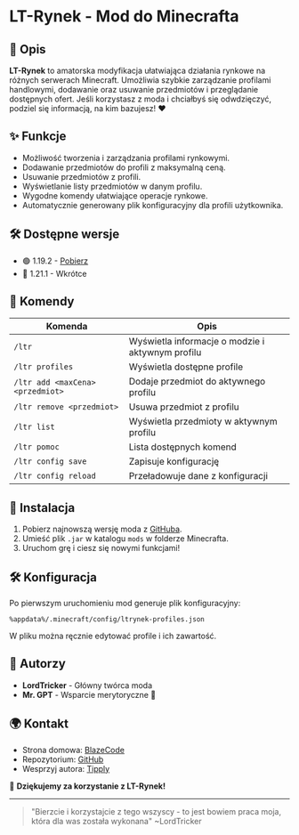 # LT-Rynek - Mod do Minecrafta

## 📌 Opis
**LT-Rynek** to amatorska modyfikacja ułatwiająca działania rynkowe na różnych serwerach Minecraft. Umożliwia szybkie zarządzanie profilami handlowymi, dodawanie oraz usuwanie przedmiotów i przeglądanie dostępnych ofert. Jeśli korzystasz z moda i chciałbyś się odwdzięczyć, podziel się informacją, na kim bazujesz! ❤️

## ✨ Funkcje
- Możliwość tworzenia i zarządzania profilami rynkowymi.
- Dodawanie przedmiotów do profili z maksymalną ceną.
- Usuwanie przedmiotów z profili.
- Wyświetlanie listy przedmiotów w danym profilu.
- Wygodne komendy ułatwiające operacje rynkowe.
- Automatycznie generowany plik konfiguracyjny dla profili użytkownika.

## 🛠️ Dostępne wersje
- 🟢 1.19.2 - [Pobierz](https://github.com/LordTricker/LT-Rynek/tree/1.19.2/Releases)
- 🔴 1.21.1 - Wkrótce

## 📜 Komendy
| Komenda | Opis |
|---------|------|
| `/ltr` | Wyświetla informacje o modzie i aktywnym profilu |
| `/ltr profiles` | Wyświetla dostępne profile |
| `/ltr add <maxCena> <przedmiot>` | Dodaje przedmiot do aktywnego profilu |
| `/ltr remove <przedmiot>` | Usuwa przedmiot z profilu |
| `/ltr list` | Wyświetla przedmioty w aktywnym profilu |
| `/ltr pomoc` | Lista dostępnych komend |
| `/ltr config save` | Zapisuje konfigurację |
| `/ltr config reload` | Przeładowuje dane z konfiguracji |

## 🔧 Instalacja
1. Pobierz najnowszą wersję moda z [GitHuba](https://github.com/LordTricker/LT-Rynek/).
2. Umieść plik `.jar` w katalogu `mods` w folderze Minecrafta.
3. Uruchom grę i ciesz się nowymi funkcjami!

## 🛠 Konfiguracja
Po pierwszym uruchomieniu mod generuje plik konfiguracyjny:
```
%appdata%/.minecraft/config/ltrynek-profiles.json
```
W pliku można ręcznie edytować profile i ich zawartość.

## 👥 Autorzy
- **LordTricker** - Główny twórca moda
- **Mr. GPT** - Wsparcie merytoryczne 🤖

## 🌍 Kontakt
- Strona domowa: [BlazeCode](https://blazecode.pl/)
- Repozytorium: [GitHub](https://github.com/LordTricker)
- Wesprzyj autora: [Tipply](https://tipply.pl/@lordtricker)

🎉 **Dziękujemy za korzystanie z LT-Rynek!**

---

> "Bierzcie i korzystajcie z tego wszyscy - to jest bowiem praca moja, która dla was została wykonana" ~LordTricker
